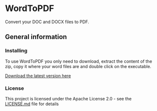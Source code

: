 # WordToPDF

Convert your DOC and DOCX files to PDF.

## General information 

### Installing

To use WordToPDF you only need to download, extract the content of the zip, copy it where your word files are and double click on the executable.

[Download the latest version here](https://github.com/mayuso/WordToPDF/releases)

### License

This project is licensed under the Apache License 2.0 - see the [LICENSE.md](LICENSE.md) file for details
